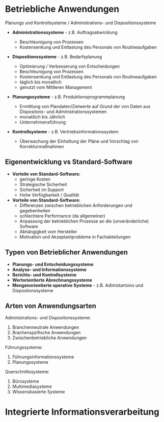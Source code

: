 # Betriebliche Anwendungen
Planungs und Kontrollsysteme / Administrations- und Dispositionssysteme

- **Administrationssysteme** - z.B. Auftragsabwicklung
    - Beschleunigung von Prozessen
    - Kostensenkung und Entlastung des Personals von Routineaufgaben

- **Dispositionssysteme** - z.B. Bedarfsplanung
    - Optimierung / Verbesserung von Entscheidungen 
    - Beschleunigung von Prozessen
    - Kostensenkung und Entlastung des Personals von Routineaufgaben
    - täglich bis monatlich
    - genutzt vom Mittleren Management

- **Planungssysteme** - z.B. Produktionsprogrammplanung
    - Ermittlung von Plandaten/Zielwerte auf Grund der von Daten aus Dispositons- und Administrationssystemen
    - monatilich bis Jährlich
    - Unternehmensführung

- **Kontrollsysteme** - z.B. Vertriebsinformationssystem
    - Überwachung der Einhaltung der Pläne und Vorschlag von Korrekturmaßnahmen

## Eigenentwicklung vs Standard-Software
- **Vorteile von Standard-Software:**
    - geringe Kosten
    - Strategische Sicherheit
    - Sicherheit im Support
    - Hohe Verfügbarkeit / Qualität
- **Vorteile von Standard-Software:**
    - Differenzen zwischen betrieblichen Anforderungen und gegebenheiten
    - schlechtere Performance (da allgemeiner)
    - Anpassung der betrieblichen Prozesse an die (unveränderliche) Software
    - Abhängigkeit vom Hersteller
    - Motivation und Akzeptantprobleme in Fachabteilungen

## Typen von Betrieblicher Anwendungen
- **Planungs- und Entscheidungssysteme**
- **Analyse- und Informationssysteme**
- **Berichts- und Kontrollsysteme**
- **Wertorientierte Abrechnungssysteme**
- **Mengenorientierte operative Systeme** - z.B. Adimistartoins und Dispositonssysteme

## Arten von Anwendungsarten
Administrations- und Dispositonssysteme:
1. Branchenneutrale Anwendungen
2. Brachenspzifische Anwendungen
3. Zwischenbetriebliche Anwendungen

Führungssysteme:
1. Führungsinformationssysteme
2. Planungssysteme

Querschnittssysteme:
1. Bürosysteme
2. Multimediasysteme
3. Wissensbasierte Systeme

# Integrierte Informationsverarbeitung
